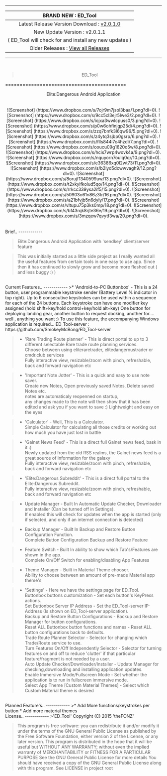 -------
| BRAND NEW :  ED_Tool |
| :------------: |
| Latest Release Version Download :  [ v2.0.1.0 ](https://github.com/SmokeyMcBong/ED_Tool/releases/tag/v2.0.1.0) |
| New Update Version :  v2.0.1.1 |
| ( ED_Tool will check for and install any new updates ) |
| Older Releases : [ View all Releases ](https://github.com/SmokeyMcBong/ED_Tool/releases) |

-------
<br />  

><center>ED_Tool</center>
==========================================
<center>Elite:Dangerous Android Application</center>

<br />
<br />

<center>
![Screenshot]
(https://www.dropbox.com/s/7ojr9m7jsol3baa/1.png?dl=0).
![Screenshot]
(https://www.dropbox.com/s/9cc5cl3ejr5lwe3/2.png?dl=0).
![Screenshot]
(https://www.dropbox.com/s/iojxa3wwlcpuss0/3.png?dl=0).
![Screenshot]
(https://www.dropbox.com/s/p0w6ohfinjgp25d/4.png?dl=0).
![Screenshot]
(https://www.dropbox.com/s/zzq7bnfk3l6qw96/5.png?dl=0).
![Screenshot]
(https://www.dropbox.com/s/z4ytq3sjbp0gsrp/6.png?dl=0).
![Screenshot]
(https://www.dropbox.com/s/flls844i7c4hzdi/7.png?dl=0).
![Screenshot]
(https://www.dropbox.com/s/ooucu09g1620o5w/8.png?dl=0).
![Screenshot]
(https://www.dropbox.com/s/hcis7wrp4wovk4a/9.png?dl=0).
![Screenshot]
(https://www.dropbox.com/s/nquyorn7oulq0qr/10.png?dl=0).
![Screenshot]
(https://www.dropbox.com/s/e36386xq0l2wt73/11.png?dl=0).
![Screenshot]
(https://www.dropbox.com/s/b2lyd5dcwwvagh9/12.png?dl=0).
![Screenshot]
(https://www.dropbox.com/s/8orujf1340599uw/13.png?dl=0).
![Screenshot]
(https://www.dropbox.com/s/t2xkylfkolud5qo/14.png?dl=0).
![Screenshot]
(https://www.dropbox.com/s/rrkcc339ysa2if5/15.png?dl=0).
![Screenshot]
(https://www.dropbox.com/s/50903o61n86z3tr/16.png?dl=0).
![Screenshot]
(https://www.dropbox.com/s/a21bfvjb5n6dyly/17.png?dl=0).
![Screenshot]
(https://www.dropbox.com/s/vltupu75p3ks0mp/18.png?dl=0).
![Screenshot]
(https://www.dropbox.com/s/bf43rqk8rjte36e/19.png?dl=0).
![Screenshot]
(https://www.dropbox.com/s/3mzqew7qvytf3wa/20.png?dl=0).
</center>

<br />
<br />
Brief..
------------

>Elite:Dangerous Android Application with 'sendkey' client/server feature

>This was initially started as a little side project as I really wanted all the useful
features from certain tools in one easy to use app.
Since then it has continued to slowly grow and become more fleshed out ( and less buggy :) )

<br />
Current Features..
------------
>* 'Android-to-PC Buttonbox' - This is a 24 button, user programmable keystroke sender (Battery Level % indicator in top right).   
Up to 6 consecutive keystrokes can be used within a sequence for each of the 24 buttons.   
Each keystroke can have one modifier key assigned (hold shift+key/hold control+key/hold alt+key)    
One button for deploying landing gear, another button to request docking, another for.... well , anything you want :)   
To use this feature, the accompanying Windows application is required... ED_Tool-server : https://github.com/SmokeyMcBong/ED_Tool-server 
 

>* 'Rare Trading Route planner' - This is direct portal to up to 3 different selectable Rare trade route planning services.  
Choose between using eliteraretrader, elitedangeroustrader or cmdr.club services  
Fully interactive view, resizable/zoom with pinch, refreshable, back and forward navigation etc


>* 'Important Note Jotter' - This is a quick and easy to use note saver.  
Create new Notes, Open previously saved Notes, Delete saved Notes etc.       
notes are automaticaly reopenned on startup,  
any changes made to the note will then show that it has been edited and ask you if you want to save :)
Lightweight and easy on the eyes   


>* 'Calculator' - Well, This is a Calculator.  
Simple Calculator for calculating all those credits or working out how much you have just lost in battle   


>* 'Galnet News Feed' - This is a direct full Galnet news feed, bask in it :)  
Newly updated from the old RSS realms, the Galnet news feed is a great source of information for the galaxy  
Fully interactive view, resizable/zoom with pinch, refreshable, back and forward navigation etc


>* 'Elite:Dangerous Subreddit' - This is a direct full portal to the Elite:Dangerous Subreddit.  
Fully interactive view, resizable/zoom with pinch, refreshable, back and forward navigation etc 


>* Update Manager - Built In Automatic Update Checker, Downloader and Installer (Can be turned off in Settings).  
If enabled this will check for updates when the app is started (only if selected, and only if an internet connection is detected)


>* Backup Manager - Built In Backup and Restore Button Configuration Function.  
Complete Button Configuration Backup and Restore Feature


>* Feature Switch - Built In ability to show which Tab's/Features are shown in the app.  
Complete On/Off Switch for enabling/disabling App Features 


>* Theme Manager - Built in Material Theme chooser.  
Ability to choose between an amount of pre-made Material app theme's


>* 'Settings' - Here we have the settings page for ED_Tool.   
Buttonbox buttons customization - Set each button's KeyPress actions.   
Set Buttonbox Server IP Address - Set the ED_Tool-server IP-Address (Is shown on ED_Tool-server application).   
Backup and Restore Button Configurations - Backup and Restore Manager for button configurations.   
Reset ALL Buttonbox button functions and names - Reset ALL button configurations back to defaults.   
Trade Route Planner Selector - Selector for changing which Trade/Route service to use.   
Turn Features On/Off Independently Selector - Selector for turning features on and off to reduce 'clutter' if that particular feature/fragment is not needed by a user.   
Auto Update Checker/Downloader/Installer - Update Manager for checking,downloading and installing application updates.      
Enable Immersive Mode/Fullscreen Mode - Set whether the application is to run in fullscreen immersive mode.     
Select App Theme [Custom Material Themes] - Select which Custom Material theme is desired  

<br />
Planned Feature's..
------------
>* Add More functions/keystrokes per button    
* Add more material themes 

<br />
License..
------------
>'ED_Tool'  
Copyright (C) 2015  'theFONZ'

>This program is free software: you can redistribute it and/or modify
 it under the terms of the GNU General Public License as published by
 the Free Software Foundation, either version 2 of the License, or
 any later version. 
 This program is distributed in the hope that it will be useful
 but WITHOUT ANY WARRANTY; without even the implied warranty of
 MERCHANTABILITY or FITNESS FOR A PARTICULAR PURPOSE
 See the GNU General Public License for more details
 You should have received a copy of the GNU General Public License
 along with this program. See LICENSE in project root

